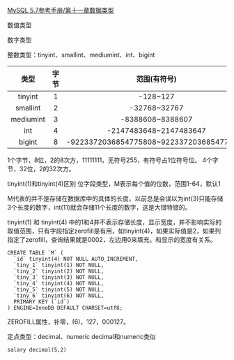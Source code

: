 [MySQL 5.7参考手册/第十一章数据类型](http://www.searchdoc.cn/rdbms/mysql/dev.mysql.com/doc/refman/5.7/en/data-types.com.coder114.cn.html)
<p>数值类型
<p>数字类型
<p>整数类型：tinyint、smallint、mediumint、int、bigint

| 类型 | 字节  | 范围(有符号) | 范围(无符号) | 
| :---: | :---: | :---: | :---: |
| tinyint | 1 | -128~127| 0~255 |
| smallint | 2 | -32768~32767 | 0~65535 |
| mediumint | 3 | -8388608~8388607| 0~16777215 |
| int | 4 | -2147483648~2147483647 | 0~4294967295 |
| bigint | 8 | -9223372036854775808~9223372036854775807| 0~18446744073709551615 |

1个字节，8位，2的8次方，11111111，无符号255，有符号占1位符号位。
4个字节，32位，2的32次方。

tinyint(1)和tinyint(4)区别
位字段类型，M表示每个值的位数，范围1-64，默认1

M代表的并不是存储在数据库中的具体的长度，以前总是会误以为int(3)只能存储3个长度的数字，int(11)就会存储11个长度的数字，这是大错特错的。

tinyint(1) 和 tinyint(4) 中的1和4并不表示存储长度，显示宽度，并不影响实际的取值范围，只有字段指定zerofill是有用，如tinyint(4)，如果实际值是2，如果列指定了zerofill，查询结果就是0002，左边用0来填充。和显示的宽度有关系。

```
CREATE TABLE `M` (
  `id` tinyint(4) NOT NULL AUTO_INCREMENT,
  `tiny_1` tinyint(1) NOT NULL,
  `tiny_2` tinyint(2) NOT NULL,
  `tiny_3` tinyint(3) NOT NULL,
  `tiny_4` tinyint(4) NOT NULL,
  `tiny_5` tinyint(5) NOT NULL,
  `tiny_6` tinyint(6) NOT NULL,
  PRIMARY KEY (`id`)
) ENGINE=InnoDB DEFAULT CHARSET=utf8;
```

ZEROFILL属性，补零，(6)，127，000127。

<p>定点类型：decimal、numeric
decimal和numeric类似

```
salary decimal(5,2)
```



